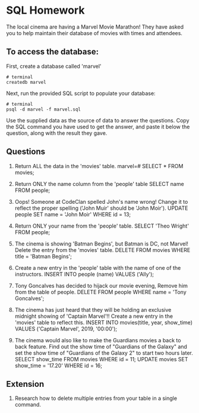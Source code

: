 # SQL Homework

The local cinema are having a Marvel Movie Marathon! They have asked you to help maintain their database of movies with times and attendees.

## To access the database:

First, create a database called 'marvel'

```
# terminal
createdb marvel
```

Next, run the provided SQL script to populate your database:

```
# terminal
psql -d marvel -f marvel.sql
```

Use the supplied data as the source of data to answer the questions. Copy the SQL command you have used to get the answer, and paste it below the question, along with the result they gave.

## Questions

1.  Return ALL the data in the 'movies' table.
marvel=# SELECT * FROM movies;

2.  Return ONLY the name column from the 'people' table
SELECT name FROM people;

3.  Oops! Someone at CodeClan spelled John's name wrong! Change it to reflect the proper spelling ('John Muir' should be 'John Moir').
 UPDATE people SET name = 'John Moir' WHERE id = 13;

4.  Return ONLY your name from the 'people' table.
SELECT 'Theo Wright' FROM people;

5.  The cinema is showing 'Batman Begins', but Batman is DC, not Marvel! Delete the entry from the 'movies' table.
DELETE FROM movies WHERE title = 'Batman Begins';

6.  Create a new entry in the 'people' table with the name of one of the instructors.
INSERT INTO people (name) VALUES ('Ally');

7.  Tony Goncalves has decided to hijack our movie evening, Remove him from the table of people.
DELETE FROM people WHERE name = 'Tony Goncalves';

8.  The cinema has just heard that they will be holding an exclusive midnight showing of 'Captain Marvel'!! Create a new entry in the 'movies' table to reflect this.
INSERT INTO movies(title, year, show_time) VALUES ('Captain Marvel', 2019, '00:00');

9.  The cinema would also like to make the Guardians movies a back to back feature. Find out the show time of "Guardians of the Galaxy" and set the show time of "Guardians of the Galaxy 2" to start two hours later.
SELECT show_time FROM movies WHERE id = 11;
UPDATE movies SET show_time = '17.20' WHERE id = 16;


## Extension

1.  Research how to delete multiple entries from your table in a single command.
